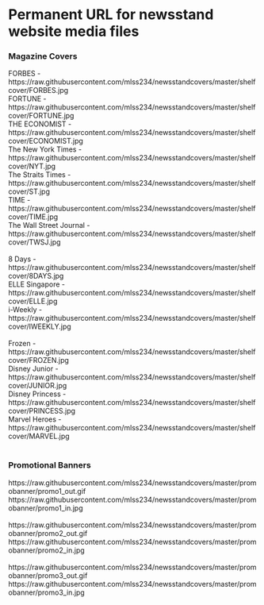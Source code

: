 # Permanent URL for newsstand website media files

<h3>Magazine Covers</h3>
FORBES - https://raw.githubusercontent.com/mlss234/newsstandcovers/master/shelfcover/FORBES.jpg</br>
FORTUNE - https://raw.githubusercontent.com/mlss234/newsstandcovers/master/shelfcover/FORTUNE.jpg</br>
THE ECONOMIST - https://raw.githubusercontent.com/mlss234/newsstandcovers/master/shelfcover/ECONOMIST.jpg</br>
The New York Times - https://raw.githubusercontent.com/mlss234/newsstandcovers/master/shelfcover/NYT.jpg</br>
The Straits Times - https://raw.githubusercontent.com/mlss234/newsstandcovers/master/shelfcover/ST.jpg</br>
TIME - https://raw.githubusercontent.com/mlss234/newsstandcovers/master/shelfcover/TIME.jpg</br>
The Wall Street Journal - https://raw.githubusercontent.com/mlss234/newsstandcovers/master/shelfcover/TWSJ.jpg</br></br>
8 Days - https://raw.githubusercontent.com/mlss234/newsstandcovers/master/shelfcover/8DAYS.jpg</br>
ELLE Singapore - https://raw.githubusercontent.com/mlss234/newsstandcovers/master/shelfcover/ELLE.jpg</br>
i-Weekly - https://raw.githubusercontent.com/mlss234/newsstandcovers/master/shelfcover/IWEEKLY.jpg</br></br>
Frozen - https://raw.githubusercontent.com/mlss234/newsstandcovers/master/shelfcover/FROZEN.jpg</br>
Disney Junior - https://raw.githubusercontent.com/mlss234/newsstandcovers/master/shelfcover/JUNIOR.jpg</br>
Disney Princess - https://raw.githubusercontent.com/mlss234/newsstandcovers/master/shelfcover/PRINCESS.jpg</br>
Marvel Heroes - https://raw.githubusercontent.com/mlss234/newsstandcovers/master/shelfcover/MARVEL.jpg</br></br>

<h3>Promotional Banners</h3>
https://raw.githubusercontent.com/mlss234/newsstandcovers/master/promobanner/promo1_out.gif</br>
https://raw.githubusercontent.com/mlss234/newsstandcovers/master/promobanner/promo1_in.jpg</br></br>
https://raw.githubusercontent.com/mlss234/newsstandcovers/master/promobanner/promo2_out.gif</br>
https://raw.githubusercontent.com/mlss234/newsstandcovers/master/promobanner/promo2_in.jpg</br></br>
https://raw.githubusercontent.com/mlss234/newsstandcovers/master/promobanner/promo3_out.gif</br>
https://raw.githubusercontent.com/mlss234/newsstandcovers/master/promobanner/promo3_in.jpg</br></br>

